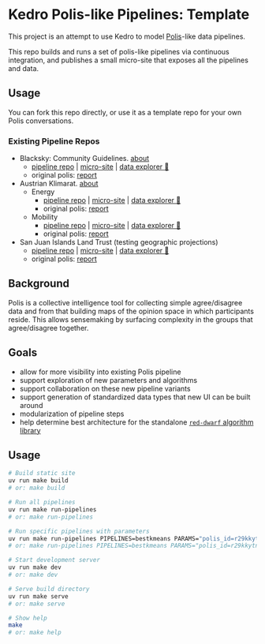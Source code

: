 # Kedro Polis-like Pipelines: Template

This project is an attempt to use Kedro to model [Polis](https://pol.is/home)-like data pipelines.

This repo builds and runs a set of polis-like pipelines via continuous integration, and publishes a small micro-site that exposes all the pipelines and data.

## Usage

You can fork this repo directly, or use it as a template repo for your own Polis conversations.

### Existing Pipeline Repos

- Blacksky: Community Guidelines. [about](https://bsky.app/profile/rude1.blacksky.team/post/3lxx52acerc2s)
  - [pipeline repo](https://github.com/patcon/kedro-polislike-pipelines-blacksky) | [micro-site](https://patcon.github.io/kedro-polislike-pipelines-blacksky/?types=parameters,datasets&pid=mean_localmap_bestkmeans&expandAllPipelines=false&sid=b9680c9f) | [data explorer 🔭](https://main--68c53b7909ee2fb48f1979dd.chromatic.com/iframe.html?args=kedroBaseUrl%3Ahttps__COLON____SLASH____SLASH__patcon__DOT__github__DOT__io__SLASH__kedro-polislike-pipelines-blacksky&globals=&id=components-app-kedro-mode--kedro-mode-with-animation&viewMode=story)
  - original polis: [report](https://assembly.blacksky.community/report/r9pnvme4e39uy5a3uptmr)
- Austrian Klimarat. [about](https://klimarat.org/)
  - Energy
    - [pipeline repo](https://github.com/patcon/kedro-polislike-pipeline-klimarat-energy) | [micro-site](https://patcon.github.io/kedro-polislike-pipeline-klimarat-energy/?types=parameters,datasets&pid=mean_localmap_bestkmeans&expandAllPipelines=false&sid=b9680c9f) | [data explorer 🔭](https://main--68c53b7909ee2fb48f1979dd.chromatic.com/iframe.html?args=kedroBaseUrl%3Ahttps__COLON____SLASH____SLASH__patcon__DOT__github__DOT__io__SLASH__kedro-polislike-pipeline-klimarat-energy&globals=&id=components-app-kedro-mode--kedro-mode-with-animation&viewMode=story)
    - original polis: [report](https://pol.is/report/r8nssrnnnf2bewvtd5f5h)
  - Mobility
    - [pipeline repo](https://github.com/patcon/kedro-polislike-pipelines-Klimarat-mobility) | [micro-site](https://patcon.github.io/kedro-polislike-pipelines-Klimarat-mobility/?types=parameters,datasets&pid=mean_localmap_bestkmeans&expandAllPipelines=false&sid=b9680c9f) | [data explorer 🔭](https://main--68c53b7909ee2fb48f1979dd.chromatic.com/iframe.html?args=kedroBaseUrl%3Ahttps__COLON____SLASH____SLASH__patcon__DOT__github__DOT__io__SLASH__kedro-polislike-pipelines-Klimarat-mobility&globals=&id=components-app-kedro-mode--kedro-mode-with-animation&viewMode=story)
    - original polis: [report](https://pol.is/report/r5bbmenm6nt3nnmf9dpvk)
- San Juan Islands Land Trust (testing geographic projections)
  - [pipeline repo](https://github.com/patcon/kedro-polislike-pipelines-san-juan-islands) | [micro-site]() | [data explorer 🔭](https://main--68c53b7909ee2fb48f1979dd.chromatic.com/iframe.html?args=kedroBaseUrl%3Ahttps__COLON____SLASH____SLASH__patcon__DOT__github__DOT__io__SLASH__kedro-polislike-pipelines-san-juan-islands&globals=&id=components-app-kedro-mode--kedro-mode-with-animation&viewMode=story)
  - original polis: [report](https://pol.is/report/r7bhuide6netnbr8fxbyh)

## Background

Polis is a collective intelligence tool for collecting simple agree/disagree data and from that
building maps of the opinion space in which participants reside. This allows sensemaking by
surfacing complexity in the groups that agree/disagree together.

## Goals

- allow for more visibility into existing Polis pipeline
- support exploration of new parameters and algorithms
- support collaboration on these new pipeline variants
- support generation of standardized data types that new UI can be built around
- modularization of pipeline steps
- help determine best architecture for the standalone [`red-dwarf` algorithm library](https://github.com/polis-community/red-dwarf/)

## Usage

```bash
# Build static site
uv run make build
# or: make build

# Run all pipelines
uv run make run-pipelines
# or: make run-pipelines

# Run specific pipelines with parameters
uv run make run-pipelines PIPELINES=bestkmeans PARAMS="polis_id=r29kkytnipymd3exbynkd"
# or: make run-pipelines PIPELINES=bestkmeans PARAMS="polis_id=r29kkytnipymd3exbynkd"

# Start development server
uv run make dev
# or: make dev

# Serve build directory
uv run make serve
# or: make serve

# Show help
make
# or: make help
```
